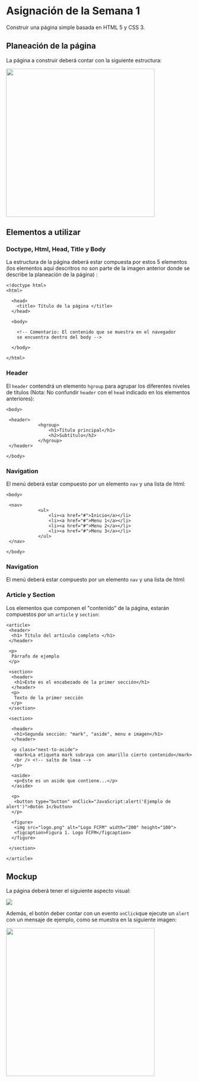 # Asignación de la Semana 1

Construir una página simple basada en HTML 5 y CSS 3.

## Planeación de la página

La página a construir deberá contar con la siguiente estructura:

<img src="https://github.com/migsalazar/DOO201709/blob/master/Week1/Assignment/siteplan.png" width="400" />

## Elementos a utilizar

### Doctype, Html, Head, Title y Body

La estructura de la página deberá estar compuesta por estos 5 elementos (los elementos aquí descritros no son parte de la imagen anterior donde se describe la planeación de la página) :

```
<!doctype html> 
<html>
  
  <head>
    <title> Título de la página </title>
  </head>
  
  <body>
    
    <!-- Comentario: El contenido que se muestra en el navegador
    se encuentra dentro del body -->
    
  </body>
 
</html>
```

### Header

El `header` contendrá un elemento `hgroup` para agrupar los diferentes niveles de títulos (Nota: No confundir `header` con el `head` indicado en los elementos anteriores):

```
<body>

 <header>
			<hgroup>
				<h1>Título principal</h1>
				<h2>Subtítulo</h2>
			</hgroup>
 </header>
 
</body>
```

### Navigation

El menú deberá estar compuesto por un elemento `nav` y una lista de html:

```
<body>

 <nav>
			<ul>
				<li><a href="#">Inicio</a></li>
				<li><a href="#">Menu 1</a></li>
				<li><a href="#">Menu 2</a></li>
				<li><a href="#">Menu 3</a></li>
			</ul>
 </nav>
 
</body>
```

### Navigation

El menú deberá estar compuesto por un elemento `nav` y una lista de html:

### Article y Section

Los elementos que componen el "contenido" de la página, estarán compuestos por un `article` y `section`:
```
<article>
 <header>
  <h1> Título del artículo completo </h1>
 </header>

 <p>
  Párrafo de ejemplo
 </p>

 <section>
  <header>
   <h1>Este es el encabezado de la primer sección</h1>
  </header>
  <p>
   Texto de la primer sección
  </p>
 </section>

 <section>
  
  <header>
   <h1>Segunda sección: "mark", "aside", menu e imagen</h1>
  </header>
  
  <p class="next-to-aside">
   <mark>La etiqueta mark subraya con amarillo cierto contenido</mark>
   <br /> <!-- salto de lnea -->
  </p>
  
  <aside>
   <p>Este es un aside que contiene...</p>
  </aside>
  
  <p>
   <button type="button" onClick="JavaScript:alert('Ejemplo de alert')">Botón 1</button>
  </p>
  
  <figure>
   <img src="logo.png" alt="Logo FCFM" width="200" height="100">
   <figcaption>Figura 1. Logo FCFM</figcaption>
  </figure>
  
 </section>

</article>
```

## Mockup

La página deberá tener el siguiente aspecto visual:

<img src="https://github.com/migsalazar/DOO201709/blob/master/Week1/Assignment/targetsite.png" />

Además, el botón deber contar con un evento `onClick`que ejecute un `alert` con un mensaje de ejemplo, como se muestra en la siguiente imagen:

<img src="https://github.com/migsalazar/DOO201709/blob/master/Week1/Assignment/alertsite.png" width="400" />
